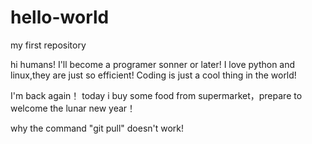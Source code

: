 # hello-world
my first repository

hi humans!
I'll become a programer sonner or later!
I love python and linux,they are just so efficient!
Coding is just a cool thing in the world!

I'm back again！
today i buy some food from supermarket，prepare to welcome the lunar new year！


why the command "git pull" doesn't work!